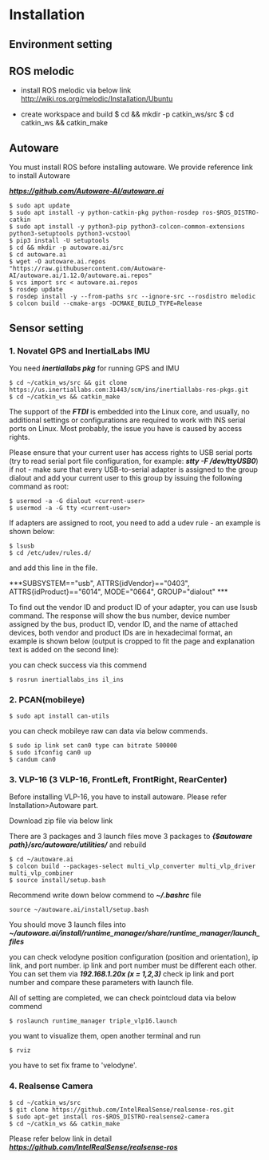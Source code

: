# Installation

## Environment setting

## ROS melodic
- install ROS melodic via below link
http://wiki.ros.org/melodic/Installation/Ubuntu

- create workspace and build
$ cd && mkdir -p catkin_ws/src
$ cd catkin_ws && catkin_make

## Autoware
You must install ROS before installing autoware. We provide reference link to install Autoware

***https://github.com/Autoware-AI/autoware.ai***

```console
$ sudo apt update
$ sudo apt install -y python-catkin-pkg python-rosdep ros-$ROS_DISTRO-catkin
$ sudo apt install -y python3-pip python3-colcon-common-extensions python3-setuptools python3-vcstool
$ pip3 install -U setuptools
$ cd && mkdir -p autoware.ai/src
$ cd autoware.ai
$ wget -O autoware.ai.repos "https://raw.githubusercontent.com/Autoware-AI/autoware.ai/1.12.0/autoware.ai.repos"
$ vcs import src < autoware.ai.repos
$ rosdep update
$ rosdep install -y --from-paths src --ignore-src --rosdistro melodic
$ colcon build --cmake-args -DCMAKE_BUILD_TYPE=Release
```

## Sensor setting

### 1. Novatel GPS and InertialLabs IMU

You need ***inertiallabs pkg*** for running GPS and IMU

```console
$ cd ~/catkin_ws/src && git clone https://us.inertiallabs.com:31443/scm/ins/inertiallabs-ros-pkgs.git
$ cd ~/catkin_ws && catkin_make
```

The support of the ***FTDI*** is embedded into the Linux core, and usually, no additional settings or configurations are required to work with INS serial ports on Linux. Most probably, the issue you have is caused by access rights.

Please ensure that your current user has access rights to USB serial ports (try to read serial port file configuration, for example: ***stty -F /dev/ttyUSB0***) if not - make sure that every USB-to-serial adapter is assigned to the group dialout and add your current user to this group by issuing the following command as root:

```console
$ usermod -a -G dialout <current-user>
$ usermod -a -G tty <current-user>
```

If adapters are assigned to root, you need to add a udev rule - an example is shown below: 

```console
$ lsusb
$ cd /etc/udev/rules.d/
```

and add this line in the file.

***SUBSYSTEM=="usb", ATTRS{idVendor}=="0403", ATTRS{idProduct}=="6014", MODE="0664", GROUP="dialout" ***

To find out the vendor ID and product ID of your adapter, you can use lsusb command. The response will show the bus number, device number assigned by the bus, product ID, vendor ID, and the name of attached devices, both vendor and product IDs are in hexadecimal format, an example is shown below (output is cropped to fit the page and explanation text is added on the second line):

you can check success via this commend

```console
$ rosrun inertiallabs_ins il_ins
```

### 2. PCAN(mobileye)

```console
$ sudo apt install can-utils
```

you can check mobileye raw can data via below commends.

```console
$ sudo ip link set can0 type can bitrate 500000
$ sudo ifconfig can0 up
$ candum can0
```

### 3. VLP-16 (3 VLP-16, FrontLeft, FrontRight, RearCenter)

Before installing VLP-16, you have to install autoware. Please refer Installation>Autoware part.

Download zip file via below link
<google drive link>

There are 3 packages and 3 launch files
move 3 packages to ***{$autoware path}/src/autoware/utilities/***
and rebuild

```console
$ cd ~/autoware.ai
$ colcon build --packages-select multi_vlp_converter multi_vlp_driver multi_vlp_combiner
$ source install/setup.bash
```

Recommend write down below commend to ***~/.bashrc*** file

```console
source ~/autoware.ai/install/setup.bash
```

You should move 3 launch files into ***~/autoware.ai/install/runtime_manager/share/runtime_manager/launch_files***

you can check velodyne position configuration (position and orientation), ip link, and port number.
ip link and port number must be different each other. You can set them via ***192.168.1.20x (x = 1,2,3)***
check ip link and port number and compare these parameters with launch file.

All of setting are completed, we can check pointcloud data via below commend

```console
$ roslaunch runtime_manager triple_vlp16.launch
```

you want to visualize them, open another terminal and run

```console
$ rviz
```

you have to set fix frame to 'velodyne'.


### 4. Realsense Camera

```console
$ cd ~/catkin_ws/src
$ git clone https://github.com/IntelRealSense/realsense-ros.git
$ sudo apt-get install ros-$ROS_DISTRO-realsense2-camera
$ cd ~/catkin_ws && catkin_make
```

Please refer below link in detail
***https://github.com/IntelRealSense/realsense-ros***

